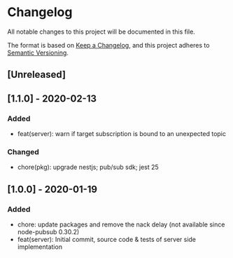 # Changelog

All notable changes to this project will be documented in this file.

The format is based on [Keep a Changelog](https://keepachangelog.com/en/1.0.0/),
and this project adheres to [Semantic Versioning](https://semver.org/spec/v2.0.0.html).

## [Unreleased]

## [1.1.0] - 2020-02-13

### Added

- feat(server): warn if target subscription is bound to an unexpected topic

### Changed

- chore(pkg): upgrade nestjs; pub/sub sdk; jest 25

## [1.0.0] - 2020-01-19

### Added

- chore: update packages and remove the nack delay (not available since node-pubsub 0.30.2)
- feat(server): Initial commit, source code & tests of server side implementation
